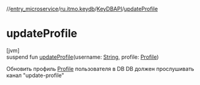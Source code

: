 //[entry_microservice](../../../index.md)/[ru.itmo.keydb](../index.md)/[KeyDBAPI](index.md)/[updateProfile](update-profile.md)

# updateProfile

[jvm]\
suspend fun [updateProfile](update-profile.md)(username: [String](https://kotlinlang.org/api/core/kotlin-stdlib/kotlin/-string/index.html), profile: [Profile](../../ru.itmo.model/-profile/index.md))

Обновить профиль [Profile](../../ru.itmo.model/-profile/index.md) пользователя в DB DB должен прослушивать канал &quot;update-profile&quot;